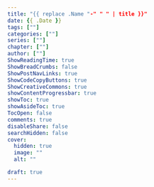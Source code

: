 ```yaml
---
title: "{{ replace .Name "-" " " | title }}"
date: {{ .Date }}
tags: [""]
categories: [""]
series: [""]
chapter: [""]
author: [""]
ShowReadingTime: true
ShowBreadCrumbs: false
ShowPostNavLinks: true
ShowCodeCopyButtons: true
ShowCreativeCommons: true
showContentProgressbar: true
showToc: true
showAsideToc: true
TocOpen: false
comments: true
disableShare: false
searchHidden: false
cover:
  hidden: true
  image: ""
  alt: ""

draft: true
---
```


